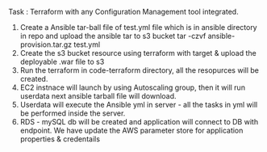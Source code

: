 Task : Terraform with any Configuration Management tool integrated.

1. Create a Ansible tar-ball file of test.yml file which is in ansible directory in repo and upload the ansible tar to s3 bucket
    tar -czvf ansible-provision.tar.gz test.yml
2. Create the s3 bucket resource using terraform with target & upload the deployable .war file to s3
3. Run the terraform in code-terraform directory, all the resopurces will be created.
4. EC2 instnace will launch by using Autoscaling group, then it will run userdata next ansible tarball file will download.
5. Userdata will execute the Ansible yml in server - all the tasks in yml will be performed inside the server.
6. RDS - mySQL db will be created and application will connect to DB with endpoint. We have update the AWS parameter store for application properties & credentails
